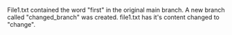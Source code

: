 File1.txt contained the word "first" in the original main branch.
A new branch called "changed_branch" was created.
file1.txt has it's content changed to "change".
